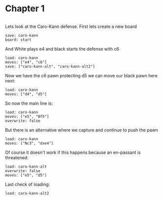 # Chapter 1

```chess

```

Lets look at the Caro-Kann defense. First lets create a new board

```chess
save: caro-kann
board: start
```

And White plays e4 and black starts the defense with c6

```chess
load: caro-kann
moves: ["e4", "c6"]
save: ["caro-kann-alt", "caro-kann-alt2"]
```

Now we have the c6 pawn protecting d5 we can move our black pawn here next:

```chess
load: caro-kann
moves: ["d4", "d5"]
```

So now the main line is:

```chess
load: caro-kann
moves: ["e5", "Bf5"]
overwrite: false
```

But there is an alternative where we capture and continue to push the pawn

```chess
load: caro-kann
moves: ["Nc3", "dxe4"]
```

Of course it doesn't work if this happens because an en-passant is threatened:

```chess
load: caro-kann-alt
overwrite: false
moves: ["e5", "d5"]
```

Last check of loading:

```chess
load: caro-kann-alt2
```
